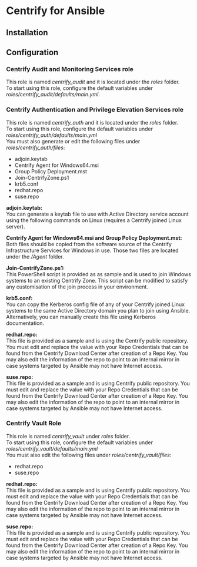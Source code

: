 # Centrify for Ansible

## Installation

## Configuration

### Centrify Audit and Monitoring Services role
This role is named *centrify_audit* and it is located under the *roles* folder.  
To start using this role, configure the default variables under *roles/centrify_audit/defaults/main.yml*.

### Centrify Authentication and Privilege Elevation Services role
This role is named *centrify_auth* and it is located under the *roles* folder.  
To start using this role, configure the default variables under *roles/centrify_auth/defaults/main.yml*  
You must also generate or edit the following files under *roles/centrify_auth/files*:
- adjoin.keytab
- Centrify Agent for Windows64.msi
- Group Policy Deployment.mst
- Join-CentrifyZone.ps1
- krb5.conf
- redhat.repo
- suse.repo

**adjoin.keytab:**  
You can generate a keytab file to use with Active Directory service account using the following commands on Linux (requires a Centrify joined Linux server).

**Centrify Agent for Windows64.msi and Group Policy Deployment.mst:**  
Both files should be copied from the software source of the Centrify Infrastructure Services for Windows in use. Those two files are located under the */Agent* folder.

**Join-CentrifyZone.ps1:**  
This PowerShell script is provided as as sample and is used to join Windows systems to an existing Centrify Zone. This script can be modified to satisfy any customisation of the join process in your environment.
 
**krb5.conf:**  
You can copy the Kerberos config file of any of your Centrify joined Linux systems to the same Active Directory domain you plan to join using Ansible. Alternatively, you can manually create this file using Kerberos documentation.

**redhat.repo:**  
This file is provided as a sample and is using the Centrify public repository. You must edit and replace the <REPOKEY> value with your Repo Credentials that can be found from the Centrify Download Center after creation of a Repo Key. You may also edit the information of the repo to point to an internal mirror in case systems targeted by Ansible may not have Internet access.

**suse.repo:**  
This file is provided as a sample and is using Centrify public repository. You must edit and replace the <REPOKEY> value with your Repo Credentials that can be found from the Centrify Download Center after creation of a Repo Key. You may also edit the information of the repo to point to an internal mirror in case systems targeted by Ansible may not have Internet access.

### Centrify Vault Role
This role is named *centrify_vault* under *roles* folder.  
To start using this role, configure the default variables under *roles/centrify_vault/defaults/main.yml*  
You must also edit the following files under *roles/centrify_vault/files*:
- redhat.repo
- suse.repo

**redhat.repo:**  
This file is provided as a sample and is using Centrify public repository. You must edit and replace the <REPOKEY> value with your Repo Credentials that can be found from the Centrify Download Center after creation of a Repo Key. You may also edit the information of the repo to point to an internal mirror in case systems targeted by Ansible may not have Internet access.

**suse.repo:**  
This file is provided as a sample and is using Centrify public repository. You must edit and replace the <REPOKEY> value with your Repo Credentials that can be found from the Centrify Download Center after creation of a Repo Key. You may also edit the information of the repo to point to an internal mirror in case systems targeted by Ansible may not have Internet access.
